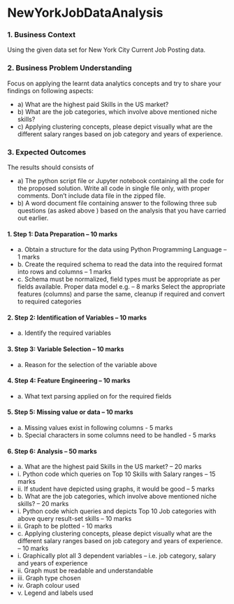 # NewYorkJobDataAnalysis

### 1.	Business Context 
Using the given data set for New York City Current Job Posting data.   
 
### 2.	Business Problem Understanding
Focus on applying the learnt data analytics concepts and try to share your findings on following aspects:    
* a)	What are the highest paid Skills in the US market?  
* b)	What are the job categories, which involve above mentioned niche skills?  
* c)	Applying clustering concepts, please depict visually what are the different salary ranges based on job category and years of experience.  

### 3.	Expected Outcomes 
The results should consists of   
* a)	The python script file or Jupyter notebook containing all the code for the proposed solution. Write all code in single file only, with proper comments. Don’t include data file in the zipped file.   
* b)	A word document file containing answer to the following three sub questions (as asked above ) based on the analysis that you have carried out earlier.    

#### 1.	Step 1: Data Preparation – 10 marks
* a.	Obtain a structure for the data using Python Programming Language – 1 marks
* b.	Create the required schema to read the data into the required format into rows and columns – 1 marks
* c.	Schema must be normalized, field types must be appropriate as per fields available. Proper data model e.g. – 8 marks
Select the appropriate features (columns) and parse the same, cleanup if required and convert to required categories
#### 2.	Step 2: Identification of Variables – 10 marks
* a.	Identify the required variables
#### 3.	Step 3: Variable Selection – 10 marks
* a.	Reason for the selection of the variable above
#### 4.	Step 4: Feature Engineering – 10 marks
* a.	What text parsing applied on for the required fields
#### 5.	Step 5: Missing value or data – 10 marks
* a.	Missing values exist in following columns - 5 marks
* b.	Special characters in some columns need to be handled - 5 marks
#### 6.	Step 6: Analysis – 50 marks
* a.	What are the highest paid Skills in the US market? – 20 marks
*  i.	Python code which queries on Top 10 Skills with Salary ranges – 15 marks
*  ii.	If student have depicted using graphs, it would be good – 5 marks
* b.	What are the job categories, which involve above mentioned niche skills? – 20 marks
*  i.	Python code which queries and depicts Top 10 Job categories with above query result-set skills – 10 marks
*  ii.	Graph to be plotted  - 10 marks
* c.	Applying clustering concepts, please depict visually what are the different salary ranges based on job category and years of experience. – 10 marks
*  i.	Graphically plot all 3 dependent variables – i.e.  job category, salary and years of experience 
*  ii.	Graph must be readable and understandable 
*  iii.	Graph type chosen
*  iv.	Graph colour used
*  v.	Legend and labels used

